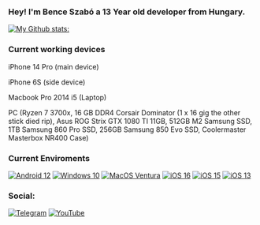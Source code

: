 ### Hey! I'm Bence Szabó a 13 Year old developer from Hungary. 

[![My Github stats:](https://github-readme-stats.vercel.app/api?username=NotEclypse)](https://t.me/NotEclypse)

### Current working devices
 iPhone 14 Pro (main device)
 
 iPhone 6S (side device)
 
 Macbook Pro 2014 i5 (Laptop)
 
 PC (Ryzen 7 3700x, 16 GB DDR4 Corsair Dominator (1 x 16 gig the other stick died rip), Asus ROG Strix GTX 1080 TI 11GB, 512GB M2 Samsung SSD, 1TB Samsung 860 Pro SSD, 256GB Samsung 850 Evo SSD, Coolermaster Masterbox NR400 Case)

### Current Enviroments
[![Android 12](https://img.shields.io/badge/Android%2012-3DDC84?style=for-the-badge&logo=android&logoColor=white)](https://www.android.com/android-12/)
[![Windows 10](https://img.shields.io/badge/Windows%2011-0078D6?style=for-the-badge&logo=windows&logoColor=white)](https://www.microsoft.com/en-us/windows/windows-10)
[![MacOS Ventura](https://img.shields.io/badge/MacOS%20-F5C355?style=for-the-badge&logo=macos&logoColor=black)](https://www.apple.com/macos/ventura/)
[![iOS 16](https://img.shields.io/badge/iOS%2016-000000?style=for-the-badge&logo=ios&logoColor=white)](https://www.apple.com/ios/ios-16/)
[![iOS 15](https://img.shields.io/badge/iOS%2015-000000?style=for-the-badge&logo=ios&logoColor=white)](https://www.apple.com/ios/ios-15/)
[![iOS 13](https://img.shields.io/badge/iOS%2013-000000?style=for-the-badge&logo=ios&logoColor=white)](https://www.apple.com/ios/ios-13/)

### Social:

[![Telegram](https://img.shields.io/badge/-Telegram-blue)](https://t.me/NotEclypse)
[![YouTube](https://img.shields.io/badge/-Youtube-ff0000)](https://www.youtube.com/@iamszabence)

